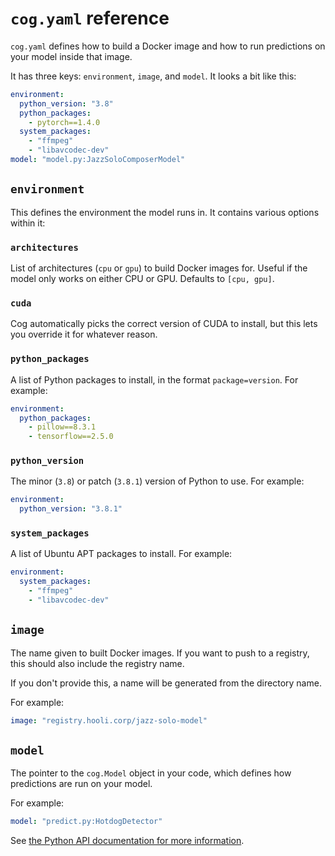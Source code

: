 # `cog.yaml` reference

`cog.yaml` defines how to build a Docker image and how to run predictions on your model inside that image.

It has three keys: `environment`, `image`, and `model`. It looks a bit like this:

```yaml
environment:
  python_version: "3.8"
  python_packages:
    - pytorch==1.4.0
  system_packages:
    - "ffmpeg"
    - "libavcodec-dev"
model: "model.py:JazzSoloComposerModel"
```

## `environment`

This defines the environment the model runs in. It contains various options within it:

<!-- Alphabetical order, please! -->

### `architectures`

List of architectures (`cpu` or `gpu`) to build Docker images for. Useful if the model only works on either CPU or GPU. Defaults to `[cpu, gpu]`.

### `cuda`

Cog automatically picks the correct version of CUDA to install, but this lets you override it for whatever reason.

### `python_packages`

A list of Python packages to install, in the format `package=version`. For example:

```yaml
environment:
  python_packages:
    - pillow==8.3.1
    - tensorflow==2.5.0
```

### `python_version`

The minor (`3.8`) or patch (`3.8.1`) version of Python to use. For example:

```yaml
environment:
  python_version: "3.8.1"
```

### `system_packages`

A list of Ubuntu APT packages to install. For example:

```yaml
environment:
  system_packages:
    - "ffmpeg"
    - "libavcodec-dev"
```

## `image`

The name given to built Docker images. If you want to push to a registry, this should also include the registry name.

If you don't provide this, a name will be generated from the directory name.

For example:

```yaml
image: "registry.hooli.corp/jazz-solo-model"
```

## `model`

The pointer to the `cog.Model` object in your code, which defines how predictions are run on your model.

For example:

```yaml
model: "predict.py:HotdogDetector"
```

See [the Python API documentation for more information](python.md).
